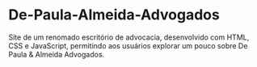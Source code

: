 # De-Paula-Almeida-Advogados

Site de um renomado escritório de advocacia, desenvolvido com HTML, CSS e JavaScript, permitindo aos usuários explorar um pouco sobre De Paula & Almeida Advogados.
